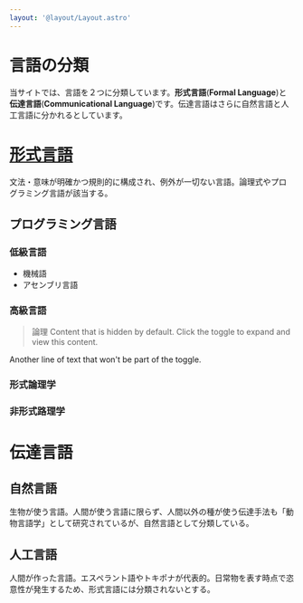 ```yaml
---
layout: '@layout/Layout.astro'
---
```

# 言語の分類
当サイトでは、言語を２つに分類しています。**形式言語**(**Formal Language**)と**伝達言語**(**Communicational Language**)です。伝達言語はさらに自然言語と人工言語に分かれるとしています。

# [形式言語](/b/lang/f)
文法・意味が明確かつ規則的に構成され、例外が一切ない言語。論理式やプログラミング言語が該当する。
## プログラミング言語
### 低級言語
* 機械語
* アセンブリ言語
### 高級言語

> 論理
Content that is hidden by default. Click the toggle to expand and view this content.

Another line of text that won't be part of the toggle.


### 形式論理学
### 非形式路理学

# 伝達言語
## 自然言語
生物が使う言語。人間が使う言語に限らず、人間以外の種が使う伝達手法も「動物言語学」として研究されているが、自然言語として分類している。
## 人工言語
人間が作った言語。エスペラント語やトキポナが代表的。日常物を表す時点で恣意性が発生するため、形式言語には分類されないとする。